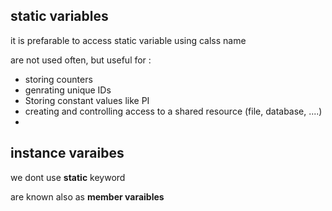 ## static variables

it is prefarable to access static variable using calss name

are not used often, but useful for :

- storing counters
- genrating unique IDs
- Storing constant values like PI
- creating and controlling access to a shared resource (file, database, ....)
-

## instance varaibes

we dont use **static** keyword

are known also as **member varaibles**
